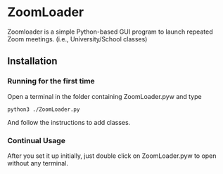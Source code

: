 # ZoomLoader

Zoomloader is a simple Python-based GUI program to launch repeated Zoom meetings. (i.e., University/School classes)

## Installation

### Running for the first time

Open a terminal in the folder containing ZoomLoader.pyw and type
```
python3 ./ZoomLoader.py
```
And follow the instructions to add classes.

### Continual Usage

After you set it up initially, just double click on ZoomLoader.pyw to open without any terminal.
